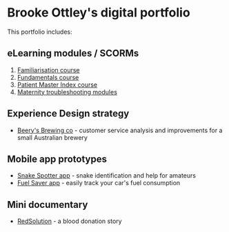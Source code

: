 
# Brooke Ottley's digital portfolio

This portfolio includes:

## eLearning modules / SCORMs
1. [Familiarisation course](EPR)
2. [Fundamentals course](Fundamentals)
3. [Patient Master Index course](PMI)
4. [Maternity troubleshooting modules](Maternity)

## Experience Design strategy
* [Beery's Brewing co](beery) - customer service analysis and improvements for a small Australian brewery

## Mobile app prototypes
* [Snake Spotter app](snakespotter) - snake identification and help for amateurs
* [Fuel Saver app](fuelapp) - easily track your car's fuel consumption

## Mini documentary
* [RedSolution](redsolution) - a blood donation story
